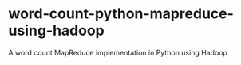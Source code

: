 # word-count-python-mapreduce-using-hadoop
A word count MapReduce implementation in Python using Hadoop
